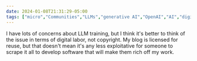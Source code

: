 ```yaml
---
date: 2024-01-08T21:31:29-05:00
tags: ["micro","Communities","LLMs","generative AI","OpenAI","AI","digital labor","copyright","intellectual property"]
---
```

I have lots of concerns about LLM training, but I think it's better to think of the issue in terms of digital labor, not copyright. My blog is licensed for reuse, but that doesn't mean it's any less exploitative for someone to scrape it all to develop software that will make them rich off my work.